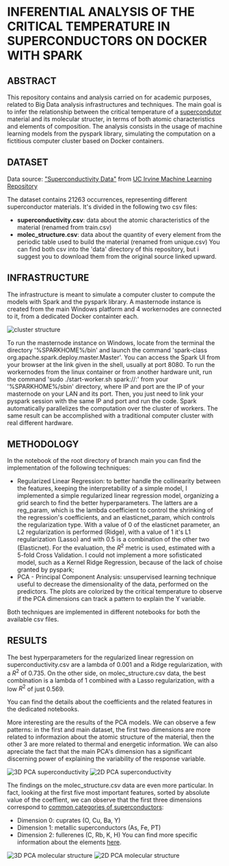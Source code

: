 # INFERENTIAL ANALYSIS OF THE CRITICAL TEMPERATURE IN SUPERCONDUCTORS ON DOCKER WITH SPARK

## ABSTRACT
This repository contains and analysis carried on for academic purposes, related to Big Data analysis infrastructures and techniques.
The main goal is to infer the relationship between the critical temperature of a [supercondutor](https://en.wikipedia.org/wiki/Superconductivity) material and its molecular structer,
in terms of both atomic characteristics and elements of composition. The analysis consists in the usage of machine learning models from
the pyspark library, simulating the computation on a fictitious computer cluster based on Docker containers.

## DATASET
Data source: ["Superconductivity Data"](https://archive.ics.uci.edu/dataset/464/superconductivty+data) from [UC Irvine Machine Learning Repository](https://archive.ics.uci.edu/)

The dataset contains 21263 occurrences, representing different superconductor materials. It's divided in the following two csv files:
- **superconductivity.csv**: data about the atomic characteristics of the material (renamed from train.csv)
- **molec_structure.csv**: data about the quantity of every element from the periodic table used to build the material (renamed from unique.csv)
You can find both csv into the 'data' directory of this repository, but i suggest you to download them from the original source linked upward.

## INFRASTRUCTURE
The infrastructure is meant to simulate a computer cluster to compute the models with Spark and the pyspark library.
A masternode instance is created from the main Windows platform and 4 workernodes are connected to it, from a dedicated Docker containter each.

![cluster structure](https://github.com/Firefly55lm/superconductivity_lbd/blob/b10809b914137f9a3d3e575715d1a934c787ce79/pictures/Cluster_structure.png)

To run the masternode instance on Windows, locate from the terminal the directory '%SPARKHOME%/bin' and launch the command 'spark-class org.apache.spark.deploy.master.Master'.
You can access the Spark UI from your browser at the link given in the shell, usually at port 8080.
To run the workernodes from the linux container or from another hardware unit, run the command 'sudo ./start-worker.sh spark://<IP>:<port>' from your '%SPARKHOME%/sbin' directory,
where IP and port are the IP of your masternode on your LAN and its port. 
Then, you just need to link your pyspark session with the same IP and port and run the code.
Spark automatically parallelizes the computation over the cluster of workers. The same result can be accomplished with a traditional computer cluster with real different hardware.

## METHODOLOGY
In the notebook of the root directory of branch main you can find the implementation of the following techniques:
- Regularized Linear Regression: to better handle the collinearity between the features, keeping the interpretability of a simple model, I implemented
a simple regularized linear regression model, organizing a grid search to find the better hyperparameters. The latters are a reg_param, which is the lambda
coefficient to control the shrinking of the regression's coefficients, and an elasticnet_param, which controls the regularization type. With a value of 0
of the elasticnet parameter, an L2 regularization is performed (Ridge), with a value of 1 it's L1 regularization (Lasso) and with 0.5 is a combination of
the other two (Elasticnet). For the evaluation, the $R^2$ metric is used, estimated with a 5-fold Cross Validation. I could not implement a more sofisticated model,
such as a Kernel Ridge Regression, because of the lack of choise granted by pyspark;
- PCA - Principal Component Analysis: unsupervised learning technique useful to decrease the dimensionality of the data, performed on the predictors. The plots
are colorized by the critical temperature to observe if the PCA dimensions can track a pattern to explain the Y variable.

Both techniques are implemented in different notebooks for both the available csv files.

## RESULTS
The best hyperparameters for the regularized linear regression on superconductivity.csv are a lambda of 0.001 and a Ridge regularization, with a $R^2$ of 0.735.
On the other side, on molec_structure.csv data, the best combination is a lambda of 1 combined with a Lasso regularization, with a low $R^2$ of just 0.569.

You can find the details about the coefficients and the related features in the dedicated notebooks.

More interesting are the results of the PCA models. We can observe a few patterns: in the first and main dataset, the first two dimensions are more related to informazion
about the atomic structure of the material, then the other 3 are more related to thermal and energetic information.
We can also apreciate the fact that the main PCA's dimension has a significant discerning power of explaining the variability of the response variable.

![3D PCA superconductivity](https://github.com/Firefly55lm/superconductivity_lbd/blob/f0fed6c4fb482a7b868547aee09bc9a512c6ae09/pictures/3D_PCA_plot_superconductivity.png)
![2D PCA superconductivity](https://github.com/Firefly55lm/superconductivity_lbd/blob/f0fed6c4fb482a7b868547aee09bc9a512c6ae09/pictures/2D_PCA_plot_superconductivity.png)

The findings on the molec_structure.csv data are even more particular. In fact, looking at the first five most important features, sorted by absolute value of the coeffient,
we can observe that the first three dimensions correspond to [common categories of superconductors](https://it.wikipedia.org/wiki/Superconduttivit%C3%A0#Classificazione_chimica):
- Dimension 0: cuprates (O, Cu, Ba, Y)
- Dimension 1: metallic superconductors (As, Fe, PT)
- Dimension 2: fullerenes (C, Rb, K, H)
You can find more specific information about the elements [here](https://pubchem.ncbi.nlm.nih.gov/periodic-table/).

![3D PCA molecular structure](https://github.com/Firefly55lm/superconductivity_lbd/blob/f0fed6c4fb482a7b868547aee09bc9a512c6ae09/pictures/3D_PCA_plot_molec_structure.png)
![2D PCA molecular structure](https://github.com/Firefly55lm/superconductivity_lbd/blob/f0fed6c4fb482a7b868547aee09bc9a512c6ae09/pictures/2D_PCA_plot_molec_structure.png)
